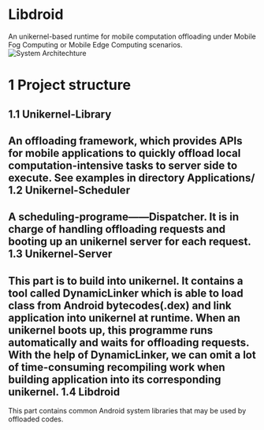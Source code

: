 # Libdroid
An unikernel-based runtime for mobile computation offloading under Mobile Fog Computing or Mobile Edge Computing scenarios.
![System Architechture](https://github.com/CGCL-codes/Libdroid/blob/master/figures/arch.png)

1 Project structure
=====
1.1 Unikernel-Library
-------
  An offloading framework, which provides APIs for mobile applications to quickly offload local computation-intensive tasks to server side to execute. See examples in directory Applications/
1.2 Unikernel-Scheduler
-------
  A scheduling-programe——Dispatcher. It is in charge of handling offloading requests and booting up an unikernel server for each request. 
1.3 Unikernel-Server
-------
  This part is to build into unikernel. It contains a tool called DynamicLinker which is able to load class from Android bytecodes(.dex) and link application into unikernel at runtime. When an unikernel boots up, this programme runs automatically and waits for offloading requests. With the help of DynamicLinker, we can omit a lot of time-consuming recompiling work when building application into its corresponding unikernel.
1.4 Libdroid
-------
  This part contains common Android system libraries that may be used by offloaded codes.
